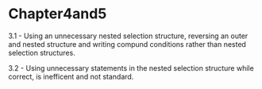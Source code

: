 # Chapter4and5
<p>3.1 - Using an unnecessary nested selection structure, reversing an outer and nested structure and writing compund conditions rather than nested selection structures.</p>
<p>3.2 - Using unnecessary statements in the nested selection structure while correct, is inefficent and not standard.</p>
